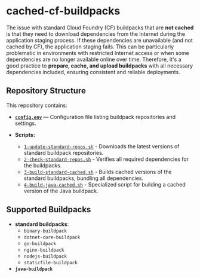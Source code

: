 # cached-cf-buildpacks

The issue with standard Cloud Foundry (CF) buildpacks that are **not cached** is that they need to download dependencies from the Internet during the application staging process. If these dependencies are unavailable (and not cached by CF), the application staging fails.
This can be particularly problematic in environments with restricted Internet access or when some dependencies are no longer available online over time.
Therefore, it's a good practice to **prepare, cache, and upload buildpacks** with all necessary dependencies included, ensuring consistent and reliable deployments.

## Repository Structure

This repository contains:

- **[`config.env`](config.env)** — Configuration file listing buildpack repositories and settings.

- **Scripts:**
  - [`1-update-standard-repos.sh`](1-update-standard-repos.sh) - Downloads the latest versions of standard buildpack repositories.
  - [`2-check-standard-repos.sh`](2-check-standard-repos.sh) - Verifies all required dependencies for the buildpacks.
  - [`3-build-standard-cached.sh`](3-build-standard-cached.sh) - Builds cached versions of the standard buildpacks, bundling all dependencies.
  - [`4-build-java-cached.sh`](4-build-java-cached.sh) - Specialized script for building a cached version of the Java buildpack.

## Supported Buildpacks

- **standard buildpacks**:
  - `binary-buildpack`
  - `dotnet-core-buildpack`
  - `go-buildpack`
  - `nginx-buildpack`
  - `nodejs-buildpack`
  - `staticfile-buildpack`
- **`java-buildpack`**
